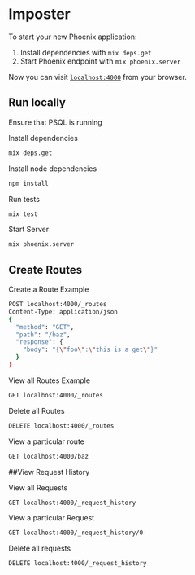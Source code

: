 # Imposter

To start your new Phoenix application:

1. Install dependencies with `mix deps.get`
2. Start Phoenix endpoint with `mix phoenix.server`

Now you can visit [`localhost:4000`](http://localhost:4000) from your browser.

## Run locally

Ensure that PSQL is running

Install dependencies

```sh
mix deps.get
```

Install node dependencies

```sh
npm install
```

Run tests
```sh
mix test
```

Start Server
```sh
mix phoenix.server
```

## Create Routes

Create a Route Example
```sh
POST localhost:4000/_routes
Content-Type: application/json
{
  "method": "GET",
  "path": "/baz",
  "response": {
    "body": "{\"foo\":\"this is a get\"}"
  }
}
```

View all Routes Example
```sh
GET localhost:4000/_routes
```

Delete all Routes
```sh
DELETE localhost:4000/_routes
```

View a particular route
```sh
GET localhost:4000/baz
```

##View Request History

View all Requests
```sh
GET localhost:4000/_request_history
```

View a particular Request
```sh
GET localhost:4000/_request_history/0
```

Delete all requests
```sh
DELETE localhost:4000/_request_history
```
